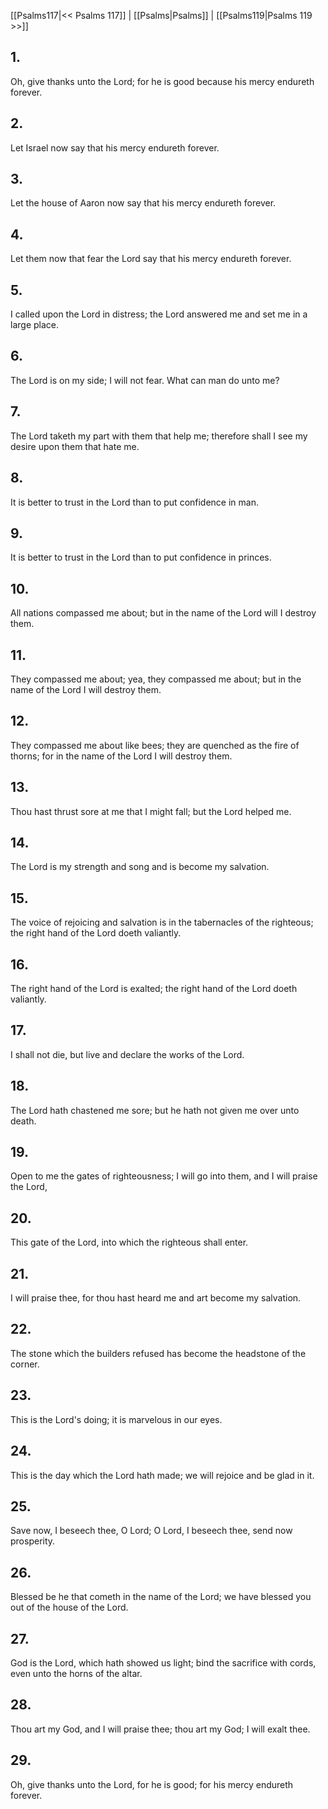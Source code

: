 [[Psalms117|<< Psalms 117]] | [[Psalms|Psalms]] | [[Psalms119|Psalms 119 >>]]
## 1.
Oh, give thanks unto the Lord; for he is good because his mercy endureth forever.
## 2.
Let Israel now say that his mercy endureth forever.
## 3.
Let the house of Aaron now say that his mercy endureth forever.
## 4.
Let them now that fear the Lord say that his mercy endureth forever.
## 5.
I called upon the Lord in distress; the Lord answered me and set me in a large place.
## 6.
The Lord is on my side; I will not fear. What can man do unto me?
## 7.
The Lord taketh my part with them that help me; therefore shall I see my desire upon them that hate me.
## 8.
It is better to trust in the Lord than to put confidence in man.
## 9.
It is better to trust in the Lord than to put confidence in princes.
## 10.
All nations compassed me about; but in the name of the Lord will I destroy them.
## 11.
They compassed me about; yea, they compassed me about; but in the name of the Lord I will destroy them.
## 12.
They compassed me about like bees; they are quenched as the fire of thorns; for in the name of the Lord I will destroy them.
## 13.
Thou hast thrust sore at me that I might fall; but the Lord helped me.
## 14.
The Lord is my strength and song and is become my salvation.
## 15.
The voice of rejoicing and salvation is in the tabernacles of the righteous; the right hand of the Lord doeth valiantly.
## 16.
The right hand of the Lord is exalted; the right hand of the Lord doeth valiantly.
## 17.
I shall not die, but live and declare the works of the Lord.
## 18.
The Lord hath chastened me sore; but he hath not given me over unto death.
## 19.
Open to me the gates of righteousness; I will go into them, and I will praise the Lord,
## 20.
This gate of the Lord, into which the righteous shall enter.
## 21.
I will praise thee, for thou hast heard me and art become my salvation.
## 22.
The stone which the builders refused has become the headstone of the corner.
## 23.
This is the Lord\'s doing; it is marvelous in our eyes.
## 24.
This is the day which the Lord hath made; we will rejoice and be glad in it.
## 25.
Save now, I beseech thee, O Lord; O Lord, I beseech thee, send now prosperity.
## 26.
Blessed be he that cometh in the name of the Lord; we have blessed you out of the house of the Lord.
## 27.
God is the Lord, which hath showed us light; bind the sacrifice with cords, even unto the horns of the altar.
## 28.
Thou art my God, and I will praise thee; thou art my God; I will exalt thee.
## 29.
Oh, give thanks unto the Lord, for he is good; for his mercy endureth forever.

